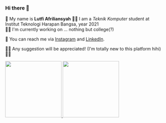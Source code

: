 ### Hi there 👋

👀 My name is **Lutfi Afriliansyah**
👨‍🎓 I am a *Teknik Komputer* student at Institut Teknologi Harapan Bangsa, year 2021 \
👩‍🏫 I'm currently working on ... nothing but college(?)

📱 You can reach me via [Instagram](https://www.dicoding.com/) and [LinkedIn](https://www.linkedin.com/in/lutfi-afriliansyah/).

🤸‍♂️ Any suggestion will be appreciated! (I'm totally new to this platform hihi) 🤸‍♂️

<p align="left">
<a href="https://github.com/lutfiafriliansyah">
  <img height="180em" src="https://github-readme-stats-eight-theta.vercel.app/api?username=lutfiafriliansyah&show_icons=true&theme=algolia&include_all_commits=true&count_private=true"/>
  <img height="180em" src="https://github-readme-stats-eight-theta.vercel.app/api/top-langs/?username=lutfiafriliansyah&layout=compact&langs_count=8&theme=algolia"/>
</a>
</p>

<!--
**lutfiafriliansyah/lutfiafriliansyah** is a ✨ _special_ ✨ repository because its `README.md` (this file) appears on your GitHub profile.

Here are some ideas to get you started:

- 🔭 I’m currently working on ...
- 🌱 I’m currently learning ...
- 👯 I’m looking to collaborate on ...
- 🤔 I’m looking for help with ...
- 💬 Ask me about ...
- 📫 How to reach me: ...
- 😄 Pronouns: ...
- ⚡ Fun fact: ...
-->
